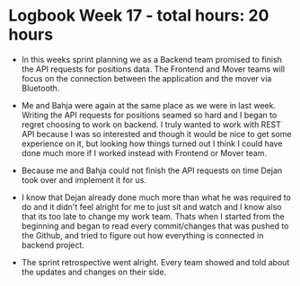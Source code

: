 # Logbook Week 17 - total hours: 20 hours

- In this weeks sprint planning we as a Backend team promised to finish the API requests for positions data. The Frontend and Mover teams will focus on the connection between the application and the mover via Bluetooth.

- Me and Bahja were again at the same place as we were in last week. Writing the API requests for positions seamed so hard and I began to regret choosing to work on backend. I truly wanted to work with REST API because I was so interested and though it would be nice to get some experience on it, but looking how things turned out I think I could have done much more if I worked instead with Frontend or Mover team. 

- Because me and Bahja could not finish the API requests on time Dejan took over and implement it for us. 

- I know that Dejan already done much more than what he was required to do and it didn't feel alright for me to just sit and watch and I know also that its too late to change my work team. Thats when I started from the beginning and began to read every commit/changes that was pushed to the Github, and tried to figure out how everything is connected in backend project.

- The sprint retrospective went alright. Every team showed and told about the updates and changes on their side.